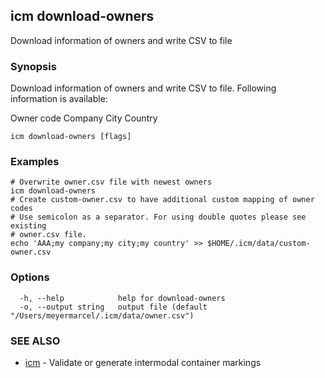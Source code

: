 ## icm download-owners

Download information of owners and write CSV to file

### Synopsis

Download information of owners and write CSV to file.
Following information is available:

  Owner code
  Company
  City
  Country

```
icm download-owners [flags]
```

### Examples

```
# Overwrite owner.csv file with newest owners
icm download-owners
# Create custom-owner.csv to have additional custom mapping of owner codes
# Use semicolon as a separator. For using double quotes please see existing
# owner.csv file.
echo 'AAA;my company;my city;my country' >> $HOME/.icm/data/custom-owner.csv
```

### Options

```
  -h, --help            help for download-owners
  -o, --output string   output file (default "/Users/meyermarcel/.icm/data/owner.csv")
```

### SEE ALSO

* [icm](icm.md)	 - Validate or generate intermodal container markings

